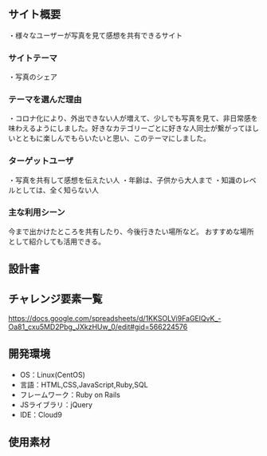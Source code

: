 # <photo>

## サイト概要
・様々なユーザーが写真を見て感想を共有できるサイト

### サイトテーマ
・写真のシェア

### テーマを選んだ理由
・コロナ化により、外出できない人が増えて、少しでも写真を見て、非日常感を味わえるようにしました。好きなカテゴリーごとに好きな人同士が繋がってほしいとともに楽しんでもらいたいと思い、このテーマにしました。

### ターゲットユーザ
・写真を共有して感想を伝えたい人
・年齢は、子供から大人まで
・知識のレベルとしては、全く知らない人

### 主な利用シーン
今まで出かけたところを共有したり、今後行きたい場所など。
おすすめな場所として紹介しても活用できる。
## 設計書


## チャレンジ要素一覧
https://docs.google.com/spreadsheets/d/1KKSOLVi9FaGElQvK_-Oa81_cxu5MD2Pbg_JXkzHUw_0/edit#gid=566224576

## 開発環境
- OS：Linux(CentOS)
- 言語：HTML,CSS,JavaScript,Ruby,SQL
- フレームワーク：Ruby on Rails
- JSライブラリ：jQuery
- IDE：Cloud9

## 使用素材
